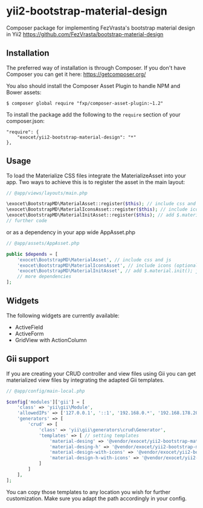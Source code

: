 # yii2-bootstrap-material-design

Composer package for implementing FezVrasta's bootstrap material design in Yii2
https://github.com/FezVrasta/bootstrap-material-design


## Installation

The preferred way of installation is through Composer.
If you don't have Composer you can get it here: https://getcomposer.org/

You also should install the Composer Asset Plugin to handle NPM and Bower assets:
```
$ composer global require "fxp/composer-asset-plugin:~1.2"
```

To install the package add the following to the ```require``` section of your composer.json:
```
"require": {
    "exocet/yii2-bootstrap-material-design": "*"
},
```

## Usage

To load the Materialize CSS files integrate the MaterializeAsset into your app.
Two ways to achieve this is to register the asset in the main layout:

```php
// @app/views/layouts/main.php

\exocet\BootstrapMD\MaterialAsset::register($this); // include css and js
\exocet\BootstrapMD\MaterialIconsAsset::register($this); // include icons (optional)
\exocet\BootstrapMD\MaterialInitAsset::register($this); // add $.material.init(); js (optional)
// further code
```

or as a dependency in your app wide AppAsset.php

```php
// @app/assets/AppAsset.php

public $depends = [
    'exocet\BootstrapMD\MaterialAsset', // include css and js
    'exocet\BootstrapMD\MaterialIconsAsset', // include icons (optional)
    'exocet\BootstrapMD\MaterialInitAsset', // add $.material.init(); js (optional)
    // more dependencies
];
```

## Widgets

The following widgets are currently available:

* ActiveField
* ActiveForm
* GridView with ActionColumn


## Gii support

If you are creating your CRUD controller and view files using Gii you can get materialized view files by integrating the adapted Gii templates.

```php
// @app/config/main-local.php

$config['modules']['gii'] = [
    'class' => 'yii\gii\Module',      
    'allowedIPs' => ['127.0.0.1', '::1', '192.168.0.*', '192.168.178.20'],  
    'generators' => [
        'crud' => [
            'class' => 'yii\gii\generators\crud\Generator',
            'templates' => [ // setting templates
                'material-desing' => '@vendor/exocet/yii2-bootstrap-material-design/generators/material-design/crud',
                'material-desing-h' => '@vendor/exocet/yii2-bootstrap-material-design/generators/material-design-h/crud', 
                'material-design-with-icons' => '@vendor/exocet/yii2-bootstrap-material-design/generators/material-design-with-icons/crud',
                'material-design-h-with-icons' => '@vendor/exocet/yii2-bootstrap-material-design/generators/material-design-h-with-icons/crud'
            ]
        ]
    ],
];
```

You can copy those templates to any location you wish for further customization. Make sure you adapt the path accordingly in your config.
